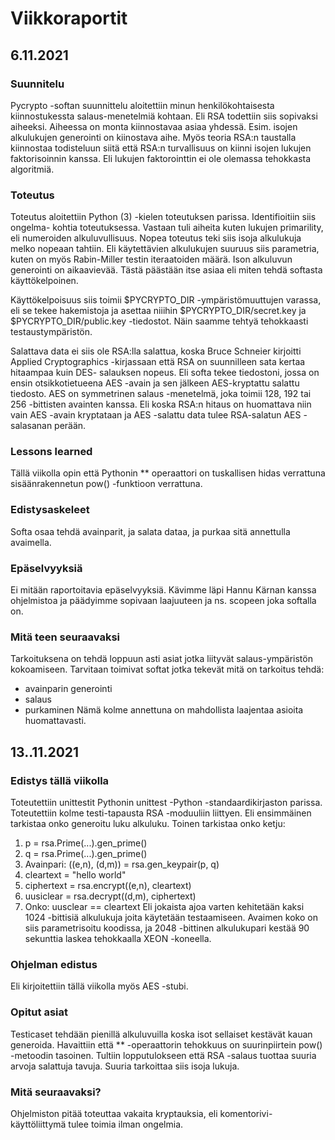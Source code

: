 # Viikkoraportit

## 6.11.2021

### Suunnitelu

Pycrypto -softan suunnittelu aloitettiin minun henkilökohtaisesta kiinnostukessta
salaus-menetelmiä kohtaan. Eli RSA todettiin siis sopivaksi aiheeksi. Aiheessa on
monta kiinnostavaa asiaa yhdessä. Esim. isojen alkulukujen generointi on kiinostava
aihe. Myös teoria RSA:n taustalla kiinnostaa todisteluun siitä että RSA:n turvallisuus
on kiinni isojen lukujen faktorisoinnin kanssa. Eli lukujen faktorointtin ei ole 
olemassa tehokkasta algoritmiä.

### Toteutus

Toteutus aloitettiin Python (3) -kielen toteutuksen parissa. Identifioitiin siis ongelma-
kohtia toteutuksessa. Vastaan tuli aiheita kuten lukujen primarility, eli numeroiden
alkuluvullisuus. Nopea toteutus teki siis isoja alkulukuja melko nopeaan tahtiin. Eli
käytettävien alkulukujen suuruus siis parametria, kuten on myös Rabin-Miller testin
iteraatoiden määrä. Ison alkuluvun generointi on aikaavievää. Tästä päästään itse asiaa
eli miten tehdä softasta käyttökelpoinen.

Käyttökelpoisuus siis toimii $PYCRYPTO_DIR -ympäristömuuttujen varassa, eli se tekee
hakemistoja ja asettaa niiihin $PYCRYPTO_DIR/secret.key ja $PYCRYPTO_DIR/public.key
-tiedostot. Näin saamme tehtyä tehokkaasti testaustympäristön.

Salattava data ei siis ole RSA:lla salattua, koska Bruce Schneier kirjoitti Applied
Cryptographics -kirjassaan että RSA on suunnilleen sata kertaa hitaampaa kuin DES-
salauksen nopeus. Eli softa tekee tiedostoni, jossa on ensin otsikkotietueena AES
-avain ja sen jälkeen AES-kryptattu salattu tiedosto. AES on symmetrinen salaus
-menetelmä, joka toimii 128, 192 tai 256 -bittisten avainten kanssa. Eli koska
RSA:n hitaus on huomattava niin vain AES -avain kryptataan ja AES -salattu data tulee
RSA-salatun AES -salasanan perään.

### Lessons learned

Tällä viikolla opin että Pythonin ** operaattori on tuskallisen hidas verrattuna 
sisäänrakennetun pow() -funktioon verrattuna.

### Edistysaskeleet

Softa osaa tehdä avainparit, ja salata dataa, ja purkaa sitä annettulla avaimella.

### Epäselvyyksiä

Ei mitään raportoitavia epäselvyyksiä. Kävimme läpi Hannu Kärnan kanssa ohjelmistoa
ja päädyimme sopivaan laajuuteen ja ns. scopeen joka softalla on.

### Mitä teen seuraavaksi
Tarkoituksena on tehdä loppuun asti asiat jotka liityvät salaus-ympäristön kokoamiseen.
Tarvitaan toimivat softat jotka tekevät mitä on tarkoitus tehdä:
- avainparin generointi
- salaus
- purkaminen
Nämä kolme annettuna on mahdollista laajentaa asioita huomattavasti.


## 13..11.2021

### Edistys tällä viikolla

Toteutettiin unittestit Pythonin unittest -Python -standaardikirjaston parissa.
Toteutettiin kolme testi-tapausta RSA -moduuliin liittyen. Eli ensimmäinen tarkistaa
onko generoitu luku alkuluku. Toinen tarkistaa onko ketju:
1. p = rsa.Prime(...).gen_prime()
2. q = rsa.Prime(...).gen_prime()
3. Avainpari: ((e,n), (d,m)) = rsa.gen_keypair(p, q)
4. cleartext = "hello world"
5. ciphertext = rsa.encrypt((e,n), cleartext)
6. uusiclear = rsa.decrypt((d,m), ciphertext)
7. Onko: uusclear == cleartext
Eli jokaista ajoa varten kehitetään kaksi 1024 -bittisiä alkulukuja joita käytetään
testaamiseen. Avaimen koko on siis parametrisoitu koodissa, ja 2048 -bittinen
alkulukupari kestää 90 sekunttia laskea tehokkaalla XEON -koneella.

### Ohjelman edistus

Eli kirjoitettiin tällä viikolla myös AES -stubi.

### Opitut asiat

Testicaset tehdään pienillä alkuluvuilla koska isot sellaiset kestävät kauan
generoida. Havaittiin että ** -operaattorin tehokkuus on suurinpiirtein pow()
-metoodin tasoinen. Tultiin lopputulokseen että RSA -salaus tuottaa suuria
arvoja salattuja tavuja. Suuria tarkoittaa siis isoja lukuja.

### Mitä seuraavaksi?

Ohjelmiston pitää toteuttaa vakaita kryptauksia, eli komentorivi-käyttöliittymä
tulee toimia ilman ongelmia.

